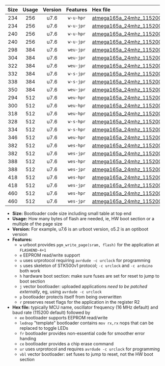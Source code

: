 |Size|Usage|Version|Features|Hex file|
|:-:|:-:|:-:|:-:|:--|
|234|256|u7.6|`w-u-hpr`|[atmega165a_24mhz_115200bps_ur.hex](https://raw.githubusercontent.com/stefanrueger/urboot/main/bootloaders/atmega165a/fcpu_24mhz/115200_bps/atmega165a_24mhz_115200bps_ur.hex)|
|234|256|u7.6|`w-u-jpr`|[atmega165a_24mhz_115200bps_ur_vbl.hex](https://raw.githubusercontent.com/stefanrueger/urboot/main/bootloaders/atmega165a/fcpu_24mhz/115200_bps/atmega165a_24mhz_115200bps_ur_vbl.hex)|
|240|256|u7.6|`w-u-hpr`|[atmega165a_24mhz_115200bps_lednop_ur.hex](https://raw.githubusercontent.com/stefanrueger/urboot/main/bootloaders/atmega165a/fcpu_24mhz/115200_bps/atmega165a_24mhz_115200bps_lednop_ur.hex)|
|240|256|u7.6|`w-u-jpr`|[atmega165a_24mhz_115200bps_lednop_ur_vbl.hex](https://raw.githubusercontent.com/stefanrueger/urboot/main/bootloaders/atmega165a/fcpu_24mhz/115200_bps/atmega165a_24mhz_115200bps_lednop_ur_vbl.hex)|
|298|384|u7.6|`weu-jpr`|[atmega165a_24mhz_115200bps_ee_ur_vbl.hex](https://raw.githubusercontent.com/stefanrueger/urboot/main/bootloaders/atmega165a/fcpu_24mhz/115200_bps/atmega165a_24mhz_115200bps_ee_ur_vbl.hex)|
|304|384|u7.6|`weu-jpr`|[atmega165a_24mhz_115200bps_ee_lednop_ur_vbl.hex](https://raw.githubusercontent.com/stefanrueger/urboot/main/bootloaders/atmega165a/fcpu_24mhz/115200_bps/atmega165a_24mhz_115200bps_ee_lednop_ur_vbl.hex)|
|322|384|u7.6|`weu-jpr`|[atmega165a_24mhz_115200bps_ee_lednop_fr_ur_vbl.hex](https://raw.githubusercontent.com/stefanrueger/urboot/main/bootloaders/atmega165a/fcpu_24mhz/115200_bps/atmega165a_24mhz_115200bps_ee_lednop_fr_ur_vbl.hex)|
|332|384|u7.6|`w-s-jpr`|[atmega165a_24mhz_115200bps_vbl.hex](https://raw.githubusercontent.com/stefanrueger/urboot/main/bootloaders/atmega165a/fcpu_24mhz/115200_bps/atmega165a_24mhz_115200bps_vbl.hex)|
|338|384|u7.6|`w-s-jpr`|[atmega165a_24mhz_115200bps_lednop_vbl.hex](https://raw.githubusercontent.com/stefanrueger/urboot/main/bootloaders/atmega165a/fcpu_24mhz/115200_bps/atmega165a_24mhz_115200bps_lednop_vbl.hex)|
|350|384|u7.6|`weu-jpr`|[atmega165a_24mhz_115200bps_ee_lednop_fr_ce_ur_vbl.hex](https://raw.githubusercontent.com/stefanrueger/urboot/main/bootloaders/atmega165a/fcpu_24mhz/115200_bps/atmega165a_24mhz_115200bps_ee_lednop_fr_ce_ur_vbl.hex)|
|294|512|u7.6|`weu-hpr`|[atmega165a_24mhz_115200bps_ee_ur.hex](https://raw.githubusercontent.com/stefanrueger/urboot/main/bootloaders/atmega165a/fcpu_24mhz/115200_bps/atmega165a_24mhz_115200bps_ee_ur.hex)|
|300|512|u7.6|`weu-hpr`|[atmega165a_24mhz_115200bps_ee_lednop_ur.hex](https://raw.githubusercontent.com/stefanrueger/urboot/main/bootloaders/atmega165a/fcpu_24mhz/115200_bps/atmega165a_24mhz_115200bps_ee_lednop_ur.hex)|
|318|512|u7.6|`weu-hpr`|[atmega165a_24mhz_115200bps_ee_lednop_fr_ur.hex](https://raw.githubusercontent.com/stefanrueger/urboot/main/bootloaders/atmega165a/fcpu_24mhz/115200_bps/atmega165a_24mhz_115200bps_ee_lednop_fr_ur.hex)|
|328|512|u7.6|`w-s-hpr`|[atmega165a_24mhz_115200bps.hex](https://raw.githubusercontent.com/stefanrueger/urboot/main/bootloaders/atmega165a/fcpu_24mhz/115200_bps/atmega165a_24mhz_115200bps.hex)|
|334|512|u7.6|`w-s-hpr`|[atmega165a_24mhz_115200bps_lednop.hex](https://raw.githubusercontent.com/stefanrueger/urboot/main/bootloaders/atmega165a/fcpu_24mhz/115200_bps/atmega165a_24mhz_115200bps_lednop.hex)|
|346|512|u7.6|`weu-hpr`|[atmega165a_24mhz_115200bps_ee_lednop_fr_ce_ur.hex](https://raw.githubusercontent.com/stefanrueger/urboot/main/bootloaders/atmega165a/fcpu_24mhz/115200_bps/atmega165a_24mhz_115200bps_ee_lednop_fr_ce_ur.hex)|
|382|512|u7.6|`wes-hpr`|[atmega165a_24mhz_115200bps_ee.hex](https://raw.githubusercontent.com/stefanrueger/urboot/main/bootloaders/atmega165a/fcpu_24mhz/115200_bps/atmega165a_24mhz_115200bps_ee.hex)|
|382|512|u7.6|`wes-jpr`|[atmega165a_24mhz_115200bps_ee_vbl.hex](https://raw.githubusercontent.com/stefanrueger/urboot/main/bootloaders/atmega165a/fcpu_24mhz/115200_bps/atmega165a_24mhz_115200bps_ee_vbl.hex)|
|388|512|u7.6|`wes-hpr`|[atmega165a_24mhz_115200bps_ee_lednop.hex](https://raw.githubusercontent.com/stefanrueger/urboot/main/bootloaders/atmega165a/fcpu_24mhz/115200_bps/atmega165a_24mhz_115200bps_ee_lednop.hex)|
|388|512|u7.6|`wes-jpr`|[atmega165a_24mhz_115200bps_ee_lednop_vbl.hex](https://raw.githubusercontent.com/stefanrueger/urboot/main/bootloaders/atmega165a/fcpu_24mhz/115200_bps/atmega165a_24mhz_115200bps_ee_lednop_vbl.hex)|
|418|512|u7.6|`wes-hpr`|[atmega165a_24mhz_115200bps_ee_lednop_fr.hex](https://raw.githubusercontent.com/stefanrueger/urboot/main/bootloaders/atmega165a/fcpu_24mhz/115200_bps/atmega165a_24mhz_115200bps_ee_lednop_fr.hex)|
|418|512|u7.6|`wes-jpr`|[atmega165a_24mhz_115200bps_ee_lednop_fr_vbl.hex](https://raw.githubusercontent.com/stefanrueger/urboot/main/bootloaders/atmega165a/fcpu_24mhz/115200_bps/atmega165a_24mhz_115200bps_ee_lednop_fr_vbl.hex)|
|460|512|u7.6|`wes-hpr`|[atmega165a_24mhz_115200bps_ee_lednop_fr_ce.hex](https://raw.githubusercontent.com/stefanrueger/urboot/main/bootloaders/atmega165a/fcpu_24mhz/115200_bps/atmega165a_24mhz_115200bps_ee_lednop_fr_ce.hex)|
|460|512|u7.6|`wes-jpr`|[atmega165a_24mhz_115200bps_ee_lednop_fr_ce_vbl.hex](https://raw.githubusercontent.com/stefanrueger/urboot/main/bootloaders/atmega165a/fcpu_24mhz/115200_bps/atmega165a_24mhz_115200bps_ee_lednop_fr_ce_vbl.hex)|

- **Size:** Bootloader code size including small table at top end
- **Usage:** How many bytes of flash are needed, ie, HW boot section or a multiple of the page size
- **Version:** For example, u7.6 is an urboot version, o5.2 is an optiboot version
- **Features:**
  + `w` urboot provides `pgm_write_page(sram, flash)` for the application at `FLASHEND-4+1`
  + `e` EEPROM read/write support
  + `u` uses urprotocol requiring `avrdude -c urclock` for programming
  + `s` uses skeleton of STK500v1 protocol; `-c urclock` and `-c arduino` both work
  + `h` hardware boot section: make sure fuses are set for reset to jump to boot section
  + `j` vector bootloader: uploaded applications *need to be patched externally*, eg, using `avrdude -c urclock`
  + `p` bootloader protects itself from being overwritten
  + `r` preserves reset flags for the application in the register R2
- **Hex file:** typically MCU name, oscillator frequency (16 MHz default) and baud rate (115200 default) followed by
  + `ee` bootloader supports EEPROM read/write
  + `lednop` "template" bootloader contains `mov rx,rx` nops that can be replaced to toggle LEDs
  + `fr` bootloader provides non-essential code for smoother error handing
  + `ce` bootloader provides a chip erase command
  + `ur` uses urprotocol and requires `avrdude -c urclock` for programming
  + `vbl` vector bootloader: set fuses to jump to reset, not the HW boot section
